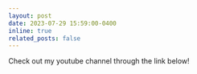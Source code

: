 ```yaml
---
layout: post
date: 2023-07-29 15:59:00-0400
inline: true
related_posts: false
---
```


Check out my youtube channel through the link below!
